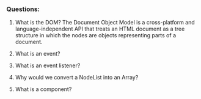 ### Questions:
1. What is the DOM?
The Document Object Model is a cross-platform and language-independent API that treats an HTML document as a tree structure in which the nodes are objects representing parts of a document.
2. What is an event?

3. What is an event listener?
4. Why would we convert a NodeList into an Array?
5. What is a component? 
